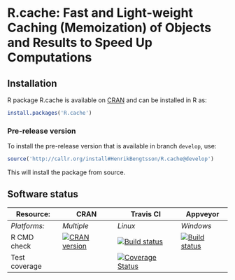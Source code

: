 # R.cache: Fast and Light-weight Caching (Memoization) of Objects and Results to Speed Up Computations


## Installation
R package R.cache is available on [CRAN](http://cran.r-project.org/package=R.cache) and can be installed in R as:
```r
install.packages('R.cache')
```

### Pre-release version

To install the pre-release version that is available in branch `develop`, use:
```r
source('http://callr.org/install#HenrikBengtsson/R.cache@develop')
```
This will install the package from source.  



## Software status

| Resource:     | CRAN        | Travis CI     | Appveyor         |
| ------------- | ------------------- | ------------- | ---------------- |
| _Platforms:_  | _Multiple_          | _Linux_       | _Windows_        |
| R CMD check   | <a href="http://cran.r-project.org/web/checks/check_results_R.cache.html"><img border="0" src="http://www.r-pkg.org/badges/version/R.cache" alt="CRAN version"></a> | <a href="https://travis-ci.org/HenrikBengtsson/R.cache"><img src="https://travis-ci.org/HenrikBengtsson/R.cache.svg" alt="Build status"></a> | <a href="https://ci.appveyor.com/project/HenrikBengtsson/r-cache"><img src="https://ci.appveyor.com/api/projects/status/github/HenrikBengtsson/R.cache?svg=true" alt="Build status"></a> |
| Test coverage |                     | <a href="https://coveralls.io/r/HenrikBengtsson/R.cache"><img src="https://coveralls.io/repos/HenrikBengtsson/R.cache/badge.svg?branch=develop" alt="Coverage Status"/></a>   |                  |
